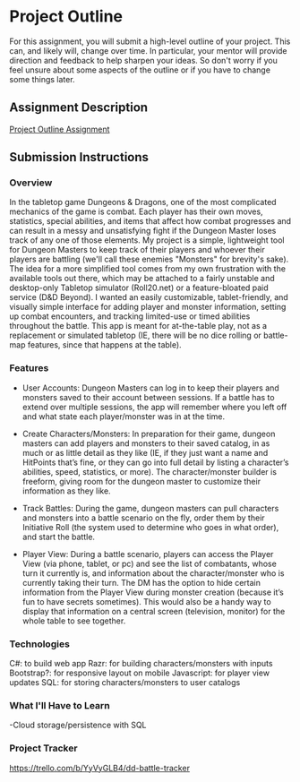 # Project Outline
For this assignment, you will submit a high-level outline of your project. This can, and likely will, change over time. In particular, your mentor will provide direction and feedback to help sharpen your ideas. So don't worry if you feel unsure about some aspects of the outline or if you have to change some things later.

## Assignment Description
[Project Outline Assignment](https://education.launchcode.org/liftoff/modules/assignments/project-outline)

## Submission Instructions

### Overview

In the tabletop game Dungeons & Dragons, one of the most complicated mechanics of the game is combat. Each player has their own moves, statistics, special abilities, and items that affect how combat progresses and can result in a messy and unsatisfying fight if the Dungeon Master loses track of any one of those elements. My project is a simple, lightweight tool for Dungeon Masters to keep track of their players and whoever their players are battling (we'll call these enemies "Monsters" for brevity's sake). The idea for a more simplified tool comes from my own frustration with the available tools out there, which may be attached to a fairly unstable and desktop-only Tabletop simulator (Roll20.net) or a feature-bloated paid service (D&D Beyond). I wanted an easily customizable, tablet-friendly, and visually simple interface for adding player and monster information, setting up combat encounters, and tracking limited-use or timed abilities throughout the battle. This app is meant for at-the-table play, not as a replacement  or simulated tabletop (IE, there will be no dice rolling or battle-map features, since that happens at the table).

### Features
- User Accounts: Dungeon Masters can log in to keep their players and monsters saved to their account between sessions. If a battle has to extend over multiple sessions, the app will remember where you left off and what state each player/monster was in at the time.

- Create Characters/Monsters: In preparation for their game, dungeon masters can add players and monsters to their saved catalog, in as much or as little detail as they like (IE, if they just want a name and HitPoints that’s fine, or they can go into full detail by listing a character’s abilities, speed, statistics, or more). The character/monster builder is freeform, giving room for the dungeon master to customize their information as they like. 

- Track Battles: During the game, dungeon masters can pull characters and monsters into a battle scenario on the fly, order them by their Initiative Roll (the system used to determine who goes in what order), and start the battle. 

- Player View: During a battle scenario, players can access the Player View (via phone, tablet, or pc) and see the list of combatants, whose turn it currently is, and information about the character/monster who is currently taking their turn. The DM has the option to hide certain information from the Player View during monster creation (because it’s fun to have secrets sometimes). This would also be a handy way to display that information on a central screen (television, monitor) for the whole table to see together. 

### Technologies
C#: to build web app
Razr: for building characters/monsters with inputs
Bootstrap?: for responsive layout on mobile
Javascript: for player view updates
SQL: for storing characters/monsters to user catalogs

### What I'll Have to Learn
-Cloud storage/persistence with SQL
### Project Tracker
https://trello.com/b/YyVyGLB4/dd-battle-tracker
